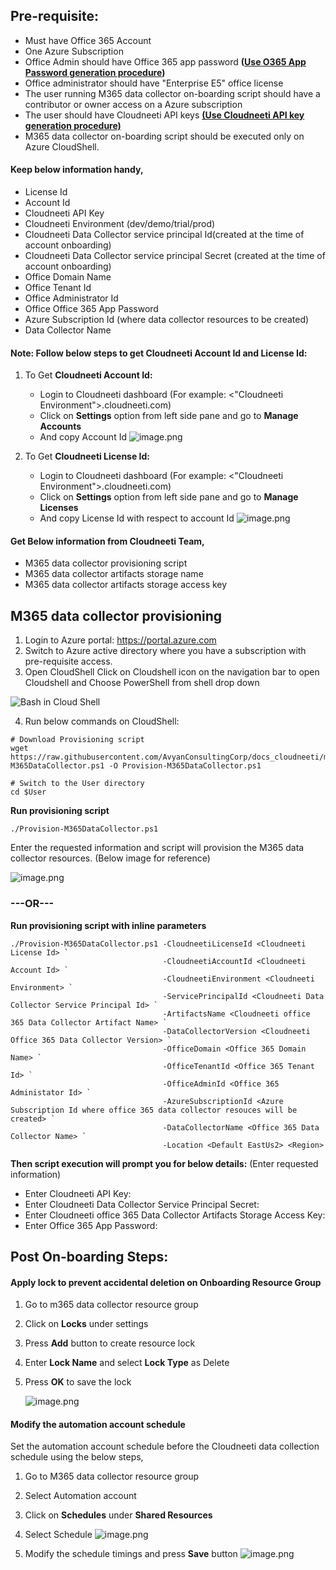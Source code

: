 ## **Pre-requisite:**

- Must have Office 365 Account 
- One Azure Subscription
- Office Admin should have Office 365 app password **([Use O365 App Password generation procedure](./create-app-password.html))**
- Office administrator should have "Enterprise E5" office license
- The user running M365 data collector on-boarding script should have a contributor or owner access on a Azure subscription 
- The user should have Cloudneeti API keys **[(Use Cloudneeti API key generation procedure)](./api-key-generation.html)**
- M365 data collector on-boarding script should be executed only on Azure CloudShell.

#### Keep below information handy,
- License Id
- Account Id 
- Cloudneeti API Key
- Cloudneeti Environment (dev/demo/trial/prod)
- Cloudneeti Data Collector service principal Id(created at the time of account onboarding)
- Cloudneeti Data Collector service principal Secret (created at the time of account onboarding)
- Office Domain Name
- Office Tenant Id
- Office Administrator Id
- Office Office 365 App Password
- Azure Subscription Id (where data collector resources to be created)
- Data Collector Name 

#### **Note:** Follow below steps to get Cloudneeti Account Id and License Id:
1. To Get **Cloudneeti Account Id:** 
    - Login to Cloudneeti dashboard (For example: <"Cloudneeti Environment">.cloudneeti.com)
    - Click on **Settings** option from left side pane and go to **Manage Accounts**
    - And copy Account Id
![image.png](../images/image-0f39f0cd-3ae8-406d-8f71-12393e61864f.png)

1. To Get **Cloudneeti License Id:** 
    - Login to Cloudneeti dashboard (For example: <"Cloudneeti Environment">.cloudneeti.com)
    - Click on **Settings** option from left side pane and go to **Manage Licenses**
    - And copy License Id with respect to account Id
![image.png](../images/image-fd9955ba-37dc-4903-97eb-1100775c4116.png)
#### Get Below information from Cloudneeti Team,
- M365 data collector provisioning script
- M365 data collector artifacts storage name
- M365 data collector artifacts storage access key


## **M365 data collector provisioning**

1. Login to Azure portal: https://portal.azure.com
2. Switch to Azure active directory where you have a subscription with pre-requisite access.
3. Open CloudShell
Click on Cloudshell icon on the navigation bar to open Cloudshell and Choose PowerShell from shell drop down
<IMG src="https://docs.microsoft.com/en-in/azure/cloud-shell/media/overview/overview-bash-pic.png" alt="Bash in Cloud Shell"/>

4. Run below commands on CloudShell: 
```
# Download Provisioning script
wget https://raw.githubusercontent.com/AvyanConsultingCorp/docs_cloudneeti/master/scripts/Provision-M365DataCollector.ps1 -O Provision-M365DataCollector.ps1

# Switch to the User directory
cd $User
```

**Run provisioning script**
```
./Provision-M365DataCollector.ps1
```
Enter the requested information and script will provision the M365 data collector resources. (Below image for reference)


![image.png](../images/image-84462894-9e30-4d92-a030-2d07c0816c9d.png)


### **---OR---**
**Run provisioning script with inline parameters**
```
./Provision-M365DataCollector.ps1 -CloudneetiLicenseId <Cloudneeti License Id> `
                                  -CloudneetiAccountId <Cloudneeti Account Id> `
                                  -CloudneetiEnvironment <Cloudneeti Environment> `
                                  -ServicePrincipalId <Cloudneeti Data Collector Service Principal Id> `
                                  -ArtifactsName <Cloudneeti office 365 Data Collector Artifact Name> `
                                  -DataCollectorVersion <Cloudneeti Office 365 Data Collector Version> `
                                  -OfficeDomain <Office 365 Domain Name> `
                                  -OfficeTenantId <Office 365 Tenant Id> `
                                  -OfficeAdminId <Office 365 Administator Id> `
                                  -AzureSubscriptionId <Azure Subscription Id where office 365 data collector resouces will be created> `
                                  -DataCollectorName <Office 365 Data Collector Name> `
                                  -Location <Default EastUs2> <Region> 
```
**Then script execution will prompt you for below details:** (Enter requested information)
- Enter Cloudneeti API Key:
- Enter Cloudneeti Data Collector Service Principal Secret:
- Enter Cloudneeti office 365 Data Collector Artifacts Storage Access Key:
- Enter Office 365 App Password:

## **Post On-boarding Steps:**

#### Apply lock to prevent accidental deletion on Onboarding Resource Group
1. Go to m365 data collector resource group
2. Click on **Locks** under settings
3. Press **Add** button to create resource lock
4. Enter **Lock Name** and select **Lock Type** as Delete
5. Press **OK** to save the lock

   ![image.png](../images/image-c4bdfa9a-9797-4b29-ba5a-d902b8826cdb.png)

#### Modify the automation account schedule 

Set the automation account schedule before the Cloudneeti data collection schedule using the below steps,
1. Go to M365 data collector resource group
2. Select Automation account 
3. Click on **Schedules** under **Shared Resources**
4. Select Schedule
   ![image.png](../images/image-c11021a9-949e-445d-91de-550f3ebd7364.png)

5. Modify the schedule timings and press **Save** button
   ![image.png](../images/image-0f05e4ab-85fb-491f-890a-659b672db7e6.png)